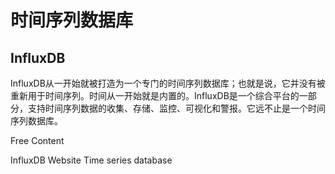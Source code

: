 # 时间序列数据库

## InfluxDB

InfluxDB从一开始就被打造为一个专门的时间序列数据库；也就是说，它并没有被重新用于时间序列。时间从一开始就是内置的。InfluxDB是一个综合平台的一部分，支持时间序列数据的收集、存储、监控、可视化和警报。它远不止是一个时间序列数据库。


<ResourceGroupTitle>Free Content</ResourceGroupTitle>

<BadgeLink badgeText='Official Website' colorScheme='blue' href='https://www.influxdata.com/'>InfluxDB Website</BadgeLink>
<BadgeLink badgeText='Read' colorScheme='yellow' href='https://www.influxdata.com/time-series-database/'>Time series database</BadgeLink>
